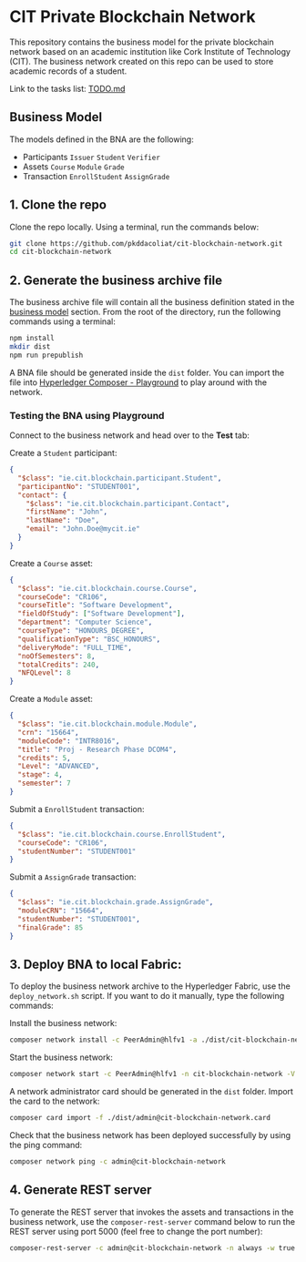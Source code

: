 # CIT Private Blockchain Network

This repository contains the business model for the private blockchain network based on an academic institution like Cork Institute of Technology (CIT). The business network created on this repo can be used to store academic records of a student.

Link to the tasks list: [TODO.md](TODO.md)

## Business Model
The models defined in the BNA are the following:
- Participants
`Issuer` `Student` `Verifier`
- Assets
`Course` `Module` `Grade`
- Transaction
`EnrollStudent` `AssignGrade`

## 1. Clone the repo
Clone the repo locally. Using a terminal, run the commands below:
```sh
git clone https://github.com/pkddacoliat/cit-blockchain-network.git
cd cit-blockchain-network
```

## 2. Generate the business archive file
The business archive file will contain all the business definition stated in the [business model](#business-model) section. From the root of the directory, run the following commands using a terminal:
```sh
npm install
mkdir dist
npm run prepublish
```
A BNA file should be generated inside the `dist` folder. You can import the file into [Hyperledger Composer - Playground](https://composer-playground.mybluemix.net/) to play around with the network.

### Testing the BNA using Playground
Connect to the business network and head over to the **Test** tab:  

Create a `Student` participant:
```json
{
  "$class": "ie.cit.blockchain.participant.Student",
  "participantNo": "STUDENT001",
  "contact": {
    "$class": "ie.cit.blockchain.participant.Contact",
    "firstName": "John",
    "lastName": "Doe",
    "email": "John.Doe@mycit.ie"
  }
}

```
Create a `Course` asset:
```json
{
  "$class": "ie.cit.blockchain.course.Course",
  "courseCode": "CR106",
  "courseTitle": "Software Development",
  "fieldOfStudy": ["Software Development"],
  "department": "Computer Science",
  "courseType": "HONOURS_DEGREE",
  "qualificationType": "BSC_HONOURS",
  "deliveryMode": "FULL_TIME",
  "noOfSemesters": 8,
  "totalCredits": 240,
  "NFQLevel": 8
}

```
Create a `Module` asset:
```json
{
  "$class": "ie.cit.blockchain.module.Module",
  "crn": "15664",
  "moduleCode": "INTR8016",
  "title": "Proj - Research Phase DCOM4",
  "credits": 5,
  "Level": "ADVANCED",
  "stage": 4,
  "semester": 7
}
```

Submit a `EnrollStudent` transaction:
```json
{
  "$class": "ie.cit.blockchain.course.EnrollStudent",
  "courseCode": "CR106",
  "studentNumber": "STUDENT001"
}
```

Submit a `AssignGrade` transaction:
```json
{
  "$class": "ie.cit.blockchain.grade.AssignGrade",
  "moduleCRN": "15664",
  "studentNumber": "STUDENT001",
  "finalGrade": 85
}
```

## 3. Deploy BNA to local Fabric:
To deploy the business network archive to the Hyperledger Fabric, use the `deploy_network.sh` script. If you want to do it manually, type the following commands:

Install the business network:
```sh
composer network install -c PeerAdmin@hlfv1 -a ./dist/cit-blockchain-network.bna
```

Start the business network:
```sh
composer network start -c PeerAdmin@hlfv1 -n cit-blockchain-network -V 0.0.1 -A admin -S adminpw -f ./dist/admin@cit-blockchain-network.card
```

A network administrator card should be generated in the `dist` folder. Import the card to the network:
```sh
composer card import -f ./dist/admin@cit-blockchain-network.card
```

Check that the business network has been deployed successfully by using the ping command:
```sh
composer network ping -c admin@cit-blockchain-network  
```

## 4. Generate REST server
To generate the REST server that invokes the assets and transactions in the business network, use the `composer-rest-server` command below to run the REST server using port 5000 (feel free to change the port number):
```sh
composer-rest-server -c admin@cit-blockchain-network -n always -w true -p 5000
```
